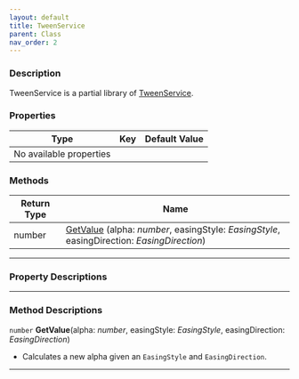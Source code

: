 ```yaml
---
layout: default
title: TweenService
parent: Class
nav_order: 2
---
```


### Description
TweenService is a partial library of [TweenService](https://create.roblox.com/docs/reference/engine/classes/TweenService).

### Properties

| Type | Key | Default Value |  
| --- | --- | --- |
| No available properties |

### Methods

| Return Type | Name |
| --- | --- |
| number | [GetValue](#getvalue) (alpha: *number*, easingStyle: *EasingStyle*, easingDirection: *EasingDirection*) |

---
### Property Descriptions

---
### Method Descriptions

<a name="getvalue"></a>
`number` **GetValue**(alpha: *number*, easingStyle: *EasingStyle*, easingDirection: *EasingDirection*)
- Calculates a new alpha given an `EasingStyle` and `EasingDirection`.

---